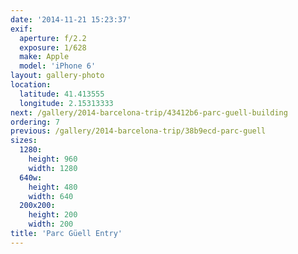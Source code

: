 ```yaml
---
date: '2014-11-21 15:23:37'
exif:
  aperture: f/2.2
  exposure: 1/628
  make: Apple
  model: 'iPhone 6'
layout: gallery-photo
location:
  latitude: 41.413555
  longitude: 2.15313333
next: /gallery/2014-barcelona-trip/43412b6-parc-guell-building
ordering: 7
previous: /gallery/2014-barcelona-trip/38b9ecd-parc-guell
sizes:
  1280:
    height: 960
    width: 1280
  640w:
    height: 480
    width: 640
  200x200:
    height: 200
    width: 200
title: 'Parc Güell Entry'
---
```

